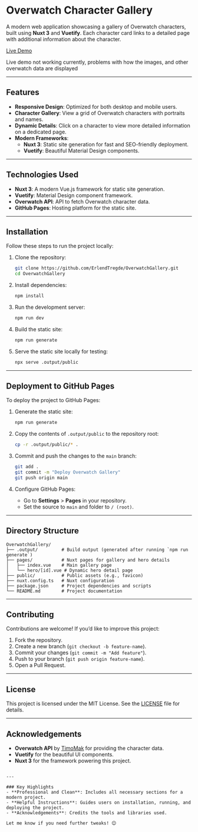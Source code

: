 
# Overwatch Character Gallery

A modern web application showcasing a gallery of Overwatch characters, built using **Nuxt 3** and **Vuetify**. Each character card links to a detailed page with additional information about the character.

[Live Demo](https://ErlendTregde.github.io/OverwatchGallery/)

Live demo not working currently, problems with how the images, and other overwatch data are displayed

---

## Features

- **Responsive Design**: Optimized for both desktop and mobile users.
- **Character Gallery**: View a grid of Overwatch characters with portraits and names.
- **Dynamic Details**: Click on a character to view more detailed information on a dedicated page.
- **Modern Frameworks**:
  - **Nuxt 3**: Static site generation for fast and SEO-friendly deployment.
  - **Vuetify**: Beautiful Material Design components.

---

## Technologies Used

- **Nuxt 3**: A modern Vue.js framework for static site generation.
- **Vuetify**: Material Design component framework.
- **Overwatch API**: API to fetch Overwatch character data.
- **GitHub Pages**: Hosting platform for the static site.

---

## Installation

Follow these steps to run the project locally:

1. Clone the repository:
   ```bash
   git clone https://github.com/ErlendTregde/OverwatchGallery.git
   cd OverwatchGallery
   ```

2. Install dependencies:
   ```bash
   npm install
   ```

3. Run the development server:
   ```bash
   npm run dev
   ```

4. Build the static site:
   ```bash
   npm run generate
   ```

5. Serve the static site locally for testing:
   ```bash
   npx serve .output/public
   ```

---

## Deployment to GitHub Pages

To deploy the project to GitHub Pages:

1. Generate the static site:
   ```bash
   npm run generate
   ```

2. Copy the contents of `.output/public` to the repository root:
   ```bash
   cp -r .output/public/* .
   ```

3. Commit and push the changes to the `main` branch:
   ```bash
   git add .
   git commit -m "Deploy Overwatch Gallery"
   git push origin main
   ```

4. Configure GitHub Pages:
   - Go to **Settings** > **Pages** in your repository.
   - Set the source to `main` and folder to `/ (root)`.

---

## Directory Structure

```plaintext
OverwatchGallery/
├── .output/         # Build output (generated after running `npm run generate`)
├── pages/           # Nuxt pages for gallery and hero details
│   ├── index.vue    # Main gallery page
│   └── hero/[id].vue # Dynamic hero detail page
├── public/          # Public assets (e.g., favicon)
├── nuxt.config.ts   # Nuxt configuration
├── package.json     # Project dependencies and scripts
└── README.md        # Project documentation
```

---

## Contributing

Contributions are welcome! If you’d like to improve this project:
1. Fork the repository.
2. Create a new branch (`git checkout -b feature-name`).
3. Commit your changes (`git commit -m "Add feature"`).
4. Push to your branch (`git push origin feature-name`).
5. Open a Pull Request.

---

## License

This project is licensed under the MIT License. See the [LICENSE](LICENSE) file for details.

---

## Acknowledgements

- **Overwatch API** by [TimoMak](https://timomak.github.io/Overwatch-API/) for providing the character data.
- **Vuetify** for the beautiful UI components.
- **Nuxt 3** for the framework powering this project.
```

---

### Key Highlights
- **Professional and Clean**: Includes all necessary sections for a modern project.
- **Helpful Instructions**: Guides users on installation, running, and deploying the project.
- **Acknowledgements**: Credits the tools and libraries used.

Let me know if you need further tweaks! 😊
